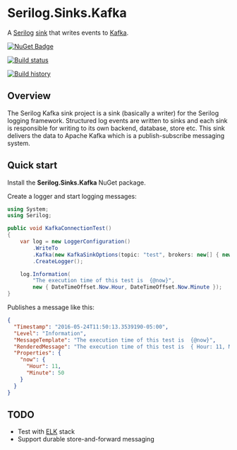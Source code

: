 # Serilog.Sinks.Kafka
A [Serilog](http://serilog.net/) [sink](https://github.com/serilog/serilog/wiki/Provided-Sinks) that writes events to [Kafka](http://kafka.apache.org/).

[![NuGet Badge](https://buildstats.info/nuget/Serilog.Sinks.Kafka?includePreReleases=true)](https://www.nuget.org/packages/Serilog.Sinks.Kafka/)

[![Build status](https://ci.appveyor.com/api/projects/status/34ja7i5rnveewjq8?svg=true)](https://ci.appveyor.com/project/wespday/serilog-sinks-kafka)

[![Build history](https://buildstats.info/appveyor/chart/wespday/serilog-sinks-kafka)](https://ci.appveyor.com/project/wespday/serilog-sinks-kafka/history)

## Overview

The Serilog Kafka sink project is a sink (basically a writer) for the Serilog logging framework.
Structured log events are written to sinks and each sink is responsible for writing to its own backend, 
database, store etc.
This sink delivers the data to Apache Kafka which is a publish-subscribe messaging system.

## Quick start

Install the **Serilog.Sinks.Kafka** NuGet package.

Create a logger and start logging messages:

```csharp
using System;
using Serilog;

public void KafkaConnectionTest()
{
    var log = new LoggerConfiguration()
        .WriteTo
        .Kafka(new KafkaSinkOptions(topic: "test", brokers: new[] { new Uri("http://localhost:9092") }))
        .CreateLogger();

    log.Information(
        "The execution time of this test is  {@now}", 
        new { DateTimeOffset.Now.Hour, DateTimeOffset.Now.Minute });
}
```

Publishes a message like this:

```json
{
  "Timestamp": "2016-05-24T11:50:13.3539190-05:00",
  "Level": "Information",
  "MessageTemplate": "The execution time of this test is  {@now}",
  "RenderedMessage": "The execution time of this test is  { Hour: 11, Minute: 50 }",
  "Properties": {
    "now": {
      "Hour": 11,
      "Minute": 50
    }
  }
}
```
## TODO
* Test with [ELK](https://www.elastic.co/webinars/introduction-elk-stack) stack
* Support durable store-and-forward messaging
